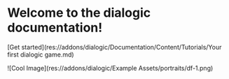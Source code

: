 # Welcome to the dialogic documentation!
[Get started](res://addons/dialogic/Documentation/Content/Tutorials/Your first dialogic game.md)

![Cool Image](res://addons/dialogic/Example Assets/portraits/df-1.png)

